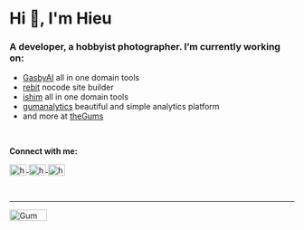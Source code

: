 # Hi 👋, I'm Hieu

### A developer, a hobbyist photographer. I’m currently working on:

- [GasbyAI](https://gasbyai.com) all in one domain tools
- [rebit](https://rebit.co) nocode site builder
- [ishim](https://ish.im) all in one domain tools
- [gumanalytics](https://gumanalytics.com) beautiful and simple analytics platform
- and more at [theGums](https://thegums.co)

<br/>

<b align="left">Connect with me:</b>

<p align="left">
<a href="https://twitter.com/hieussr" target="blank">
    <img align="center" src="https://raw.githubusercontent.com/rahuldkjain/github-profile-readme-generator/master/src/images/icons/Social/twitter.svg" alt="hieussr" height="20" width="30" />
</a>
<a href="https://linkedin.com/in/hieunc" target="blank">
    <img align="center" src="https://raw.githubusercontent.com/rahuldkjain/github-profile-readme-generator/master/src/images/icons/Social/linked-in-alt.svg" alt="hieunc" height="20" width="30" />
</a>
<a href="https://hieunguyen.info" target="blank">
    <img align="center" src="https://cdn.jsdelivr.net/npm/simple-icons@3.1.0/icons/dribbble.svg" alt="hieunguyen.info" height="20" width="30" />
</a>
</p>
<br/>
<hr />
<a title="Gum Analytics" href="https://gumanalytics.com">
<img src="https://lsn.gumanalytics.com/images/Zl-KeqBU7j/gp.svg" alt="Gum pixels" height="20" width="66" />
</a>
